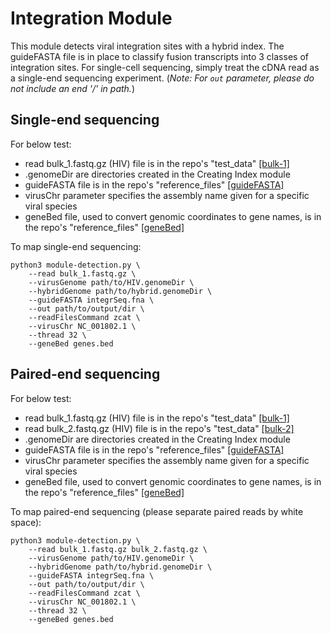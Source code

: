 # Integration Module
This module detects viral integration sites with a hybrid index. The guideFASTA file is in place to classify fusion transcripts into 3 classes of integration sites. For single-cell sequencing, simply treat the cDNA read as a single-end sequencing experiment. (*Note: For `out` parameter, please do not include an end '/' in path.*) 

## Single-end sequencing
For below test:
- read bulk_1.fastq.gz (HIV) file is in the repo's "test_data" [[bulk-1]](https://github.com/aicb-ZhangLabs/Venus/raw/main/test_data/bulk_1.fastq.gz)
- .genomeDir are directories created in the Creating Index module
- guideFASTA file is in the repo's "reference_files" [[guideFASTA]](https://github.com/aicb-ZhangLabs/Venus/blob/721b376f603c7917e88981e20b7098dd80a4aedf/reference_files/integrSeq.fna)
- virusChr parameter specifies the assembly name given for a specific viral species
- geneBed file, used to convert genomic coordinates to gene names, is in the repo's "reference_files" [[geneBed]](https://github.com/aicb-ZhangLabs/Venus/raw/main/reference_files/genes.bed)

To map single-end sequencing:
```
python3 module-detection.py \
    --read bulk_1.fastq.gz \
    --virusGenome path/to/HIV.genomeDir \
    --hybridGenome path/to/hybrid.genomeDir \
    --guideFASTA integrSeq.fna \
    --out path/to/output/dir \
    --readFilesCommand zcat \
    --virusChr NC_001802.1 \
    --thread 32 \
    --geneBed genes.bed
```

## Paired-end sequencing
For below test:
- read bulk_1.fastq.gz (HIV) file is in the repo's "test_data" [[bulk-1]](https://github.com/aicb-ZhangLabs/Venus/raw/main/test_data/bulk_1.fastq.gz)
- read bulk_2.fastq.gz (HIV) file is in the repo's "test_data" [[bulk-2]](https://github.com/aicb-ZhangLabs/Venus/raw/main/test_data/bulk_2.fastq.gz)
- .genomeDir are directories created in the Creating Index module
- guideFASTA file is in the repo's "reference_files" [[guideFASTA]](https://github.com/aicb-ZhangLabs/Venus/blob/721b376f603c7917e88981e20b7098dd80a4aedf/reference_files/integrSeq.fna)
- virusChr parameter specifies the assembly name given for a specific viral species
- geneBed file, used to convert genomic coordinates to gene names, is in the repo's "reference_files" [[geneBed]](https://github.com/aicb-ZhangLabs/Venus/raw/main/reference_files/genes.bed)

To map paired-end sequencing (please separate paired reads by white space):
```
python3 module-detection.py \
    --read bulk_1.fastq.gz bulk_2.fastq.gz \
    --virusGenome path/to/HIV.genomeDir \
    --hybridGenome path/to/hybrid.genomeDir \
    --guideFASTA integrSeq.fna \
    --out path/to/output/dir \
    --readFilesCommand zcat \
    --virusChr NC_001802.1 \
    --thread 32 \
    --geneBed genes.bed
```
